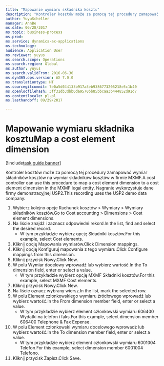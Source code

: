 ```yaml
--- 
title: "Mapowanie wymiaru składnika kosztu"
description: "Kontroler kosztów może za pomocą tej procedury zamapować wymiar składników kosztów na wymiar składników kosztów w firmie MXMF."
author: YuyuScheller
manager: AnnBe
ms.date: 06/28/2017
ms.topic: business-process
ms.prod: 
ms.service: dynamics-ax-applications
ms.technology: 
audience: Application User
ms.reviewer: yuyus
ms.search.scope: Operations
ms.search.region: Global
ms.author: yuyus
ms.search.validFrom: 2016-06-30
ms.dyn365.ops.version: AX 7.0.0
ms.translationtype: HT
ms.sourcegitcommit: 7e0a5d044133b917a3eb9386773205218e5c1b40
ms.openlocfilehash: 3ff31db3dbb6da9570bb85bbcaa3b444852d91d7
ms.contentlocale: pl-pl
ms.lasthandoff: 09/29/2017

---
```

# <a name="map-a-cost-element-dimension"></a><span data-ttu-id="5bfee-103">Mapowanie wymiaru składnika kosztu</span><span class="sxs-lookup"><span data-stu-id="5bfee-103">Map a cost element dimension</span></span>

[!include[task guide banner](../../includes/task-guide-banner.md)]

<span data-ttu-id="5bfee-104">Kontroler kosztów może za pomocą tej procedury zamapować wymiar składników kosztów na wymiar składników kosztów w firmie MXMF.</span><span class="sxs-lookup"><span data-stu-id="5bfee-104">A cost controller can use this procedure to map a cost element dimension to a cost element dimension in the MXMF legal entity.</span></span> <span data-ttu-id="5bfee-105">Nagranie wykorzystuje dane firmy demonstracyjnej USP2.</span><span class="sxs-lookup"><span data-stu-id="5bfee-105">This recording uses the USP2 demo data company.</span></span>

1. <span data-ttu-id="5bfee-106">Wybierz kolejno opcje Rachunek kosztów > Wymiary > Wymiary składników kosztów.</span><span class="sxs-lookup"><span data-stu-id="5bfee-106">Go to Cost accounting > Dimensions > Cost element dimensions.</span></span>
2. <span data-ttu-id="5bfee-107">Na liście znajdź i zaznacz odpowiedni rekord.</span><span class="sxs-lookup"><span data-stu-id="5bfee-107">In the list, find and select the desired record.</span></span>
    * <span data-ttu-id="5bfee-108">W tym przykładzie wybierz opcję Składniki kosztów.</span><span class="sxs-lookup"><span data-stu-id="5bfee-108">For this example, select Cost elements.</span></span>  
3. <span data-ttu-id="5bfee-109">Kliknij opcję Mapowania wymiarów.</span><span class="sxs-lookup"><span data-stu-id="5bfee-109">Click Dimension mappings.</span></span>
4. <span data-ttu-id="5bfee-110">Kliknij opcję Konfiguruj mapowania z tego wymiaru.</span><span class="sxs-lookup"><span data-stu-id="5bfee-110">Click Configure mappings from this dimension.</span></span>
5. <span data-ttu-id="5bfee-111">Kliknij przycisk Nowy.</span><span class="sxs-lookup"><span data-stu-id="5bfee-111">Click New.</span></span>
6. <span data-ttu-id="5bfee-112">W polu Wymiar docelowy wprowadź lub wybierz wartość.</span><span class="sxs-lookup"><span data-stu-id="5bfee-112">In the To dimension field, enter or select a value.</span></span>
    * <span data-ttu-id="5bfee-113">W tym przykładzie wybierz opcję MXMF Składniki kosztów.</span><span class="sxs-lookup"><span data-stu-id="5bfee-113">For this example, select MXMF Cost elements.</span></span>  
7. <span data-ttu-id="5bfee-114">Kliknij przycisk Nowy.</span><span class="sxs-lookup"><span data-stu-id="5bfee-114">Click New.</span></span>
8. <span data-ttu-id="5bfee-115">Na liście oznacz wybrany wiersz.</span><span class="sxs-lookup"><span data-stu-id="5bfee-115">In the list, mark the selected row.</span></span>
9. <span data-ttu-id="5bfee-116">W polu Element członkowskiego wymiaru źródłowego wprowadź lub wybierz wartość.</span><span class="sxs-lookup"><span data-stu-id="5bfee-116">In the From dimension member field, enter or select a value.</span></span>
    * <span data-ttu-id="5bfee-117">W tym przykładzie wybierz element członkowski wymiaru 606400 Wydatki na telefon i faks.</span><span class="sxs-lookup"><span data-stu-id="5bfee-117">For this example, select dimension member 606400 Telephone & Fax Expense.</span></span>  
10. <span data-ttu-id="5bfee-118">W polu Element członkowski wymiaru docelowego wprowadź lub wybierz wartość.</span><span class="sxs-lookup"><span data-stu-id="5bfee-118">In the To dimension member field, enter or select a value.</span></span>
    * <span data-ttu-id="5bfee-119">W tym przykładzie wybierz element członkowski wymiaru 6001004 Telefon.</span><span class="sxs-lookup"><span data-stu-id="5bfee-119">For this example, select dimension member 6001004 Telefono.</span></span>  
11. <span data-ttu-id="5bfee-120">Kliknij przycisk Zapisz.</span><span class="sxs-lookup"><span data-stu-id="5bfee-120">Click Save.</span></span>


